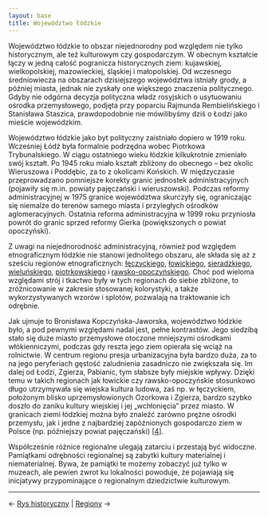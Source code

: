 ```yaml
---
layout: base
title: Województwo łódzkie
---
```


Województwo łódzkie to obszar niejednorodny pod względem nie tylko historycznym, ale też kulturowym czy gospodarczym. W obecnym kształcie łączy w jedną całość pogranicza historycznych ziem: kujawskiej, wielkopolskiej, mazowieckiej, śląskiej i małopolskiej. Od wczesnego średniowiecza na obszarach dzisiejszego województwa istniały grody, a później miasta, jednak nie zyskały one większego znaczenia politycznego. Gdyby nie odgórna decyzja polityczna władz rosyjskich o usytuowaniu ośrodka przemysłowego, podjęta przy poparciu Rajmunda Rembielińskiego i Stanisława Staszica, prawdopodobnie nie mówilibyśmy dziś o Łodzi jako mieście wojewódzkim.

Województwo łódzkie jako byt polityczny zaistniało dopiero w 1919 roku. Wcześniej Łódź była formalnie podrzędna wobec Piotrkowa Trybunalskiego. W ciągu ostatniego wieku łódzkie kilkukrotnie zmieniało swój kształt. Po 1945 roku miało kształt zbliżony do obecnego – bez okolic Wieruszowa i Poddębic, za to z okolicami Końskich. W międzyczasie przeprowadzano pomniejsze korekty granic jednostek administracyjnych (pojawiły się m.in. powiaty pajęczański i wieruszowski). Podczas reformy administracyjnej w 1975 granice województwa skurczyły się, ograniczając się niemalże do terenów samego miasta i przyległych ośrodków aglomeracyjnych. Ostatnia reforma administracyjna w 1999 roku przyniosła powrót do granic sprzed reformy Gierka (powiększonych o powiat opoczyński).

Z uwagi na niejednorodność administracyjną, również pod względem etnograficznym łódzkie nie stanowi jednolitego obszaru, ale składa się aż z sześciu regionów etnograficznych: [łęczyckiego](/regiony/leczycko-sieradzki), [łowickiego](/regiony/lowicki), [sieradzkiego](/regiony/leczycko-sieradzki), [wieluńskiego](/regiony/wielunski), [piotrkowskiego](/regiony/piotrkowski) i [rawsko-opoczyńskiego](/regiony/rawsko-opoczynski). Choć pod wieloma względami strój i tkactwo były w tych regionach do siebie zbliżone, to zróżnicowanie w zakresie stosowanej kolorystyki, a także wykorzystywanych wzorów i splotów, pozwalają na traktowanie ich odrębnie.

Jak ujmuje to Bronisława Kopczyńska-Jaworska, województwo łódzkie było, a pod pewnymi względami nadal jest, pełne kontrastów. Jego siedzibą stało się duże miasto przemysłowe otoczone mniejszymi ośrodkami włókienniczymi, podczas gdy reszta jego ziem opierała się wciąż na rolnictwie. W centrum regionu presja urbanizacyjna była bardzo duża, za to na jego peryferiach gęstość zaludnienia zasadniczo nie zwiększała się. Im dalej od Łodzi, Zgierza, Pabianic, tym słabsze były miejskie wpływy. Dzięki temu w takich regionach jak łowickie czy rawsko-opoczyńskie stosunkowo długo utrzymywała się wiejska kultura ludowa, zaś np. w łęczyckiem, położonym blisko uprzemysłowionych Ozorkowa i Zgierza, bardzo szybko doszło do zaniku kultury wiejskiej i jej „wchłonięcia” przez miasto. W granicach ziemi łódzkiej można było znaleźć zarówno prężne ośrodki przemysłu, jak i jedne z najbardziej zapóźnionych gospodarczo ziem w Polsce (np. późniejszy powiat pajęczański) [[4][bibliografia]].

Współcześnie różnice regionalne ulegają zatarciu i przestają być widoczne. Pamiątkami odrębności regionalnej są zabytki kultury materialnej i niematerialnej. Bywa, że pamiątki te możemy zobaczyć już tylko w muzeach, ale pewien zwrot ku lokalności powoduje, że pojawiają się inicjatywy przypominające o regionalnym dziedzictwie kulturowym.

---

← [Rys historyczny](/rys-historyczny/#main) | [Regiony](/regiony/#main) →

[bibliografia]: /slowniczek-i-bibliografia/#bibliografia
